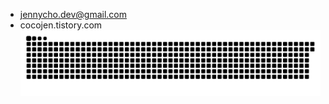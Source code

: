 - jennycho.dev@gmail.com
- cocojen.tistory.com
![](https://github.com/cocojen/cocojen/blob/output/github-contribution-grid-snake.svg)

